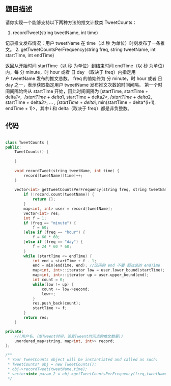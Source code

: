 ## 题目描述
请你实现一个能够支持以下两种方法的推文计数类 TweetCounts：

1. recordTweet(string tweetName, int time)

记录推文发布情况：用户 tweetName 在 time（以 秒 为单位）时刻发布了一条推文。
2. getTweetCountsPerFrequency(string freq, string tweetName, int startTime, int endTime)

返回从开始时间 startTime（以 秒 为单位）到结束时间 endTime（以 秒 为单位）内，每 分 minute，时 hour 或者 日 day （取决于 freq）内指定用户 tweetName 发布的推文总数。
freq 的值始终为 分 minute，时 hour 或者 日 day 之一，表示获取指定用户 tweetName 发布推文次数的时间间隔。
第一个时间间隔始终从 startTime 开始，因此时间间隔为 [startTime, startTime + delta*1>,  [startTime + delta*1, startTime + delta*2>, [startTime + delta*2, startTime + delta*3>, ... , [startTime + delta*i, min(startTime + delta*(i+1), endTime + 1)>，其中 i 和 delta（取决于 freq）都是非负整数。

## 代码

```c++

class TweetCounts {
public:
    TweetCounts() {
        
    }
    
    void recordTweet(string tweetName, int time) {
        record[tweetName][time]++;
    }
    
    vector<int> getTweetCountsPerFrequency(string freq, string tweetName, int startTime, int endTime) {
        if (!record.count(tweetName)) {
            return {};
        }
        map<int, int> user = record[tweetName];
        vector<int> res;
        int f = 1;
        if (freq == "minute") {
            f = 60;
        }else if (freq == "hour") {
            f = 60 * 60;
        }else if (freq == "day") {
            f = 24 * 60 * 60;
        }
        while (startTime <= endTime) {
            int end = startTime + f - 1;
            end = min(endTime, end); //区间的 end 不要 超过总的 endTime
            map<int, int>::iterator low = user.lower_bound(startTime);
            map<int, int>::iterator up = user.upper_bound(end);
            int count = 0;
            while(low != up) {
                count += low->second;
                low++;
            }
            res.push_back(count);
            startTime += f;
        }
        return res;
    }

private:
    //(用户名，（发Tweent时间，该发Tweent时间点的推文数量))
    unordered_map<string, map<int, int>> record;    
};

/**
 * Your TweetCounts object will be instantiated and called as such:
 * TweetCounts* obj = new TweetCounts();
 * obj->recordTweet(tweetName,time);
 * vector<int> param_2 = obj->getTweetCountsPerFrequency(freq,tweetName,startTime,endTime);
 */
```